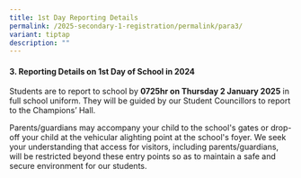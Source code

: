 ```yaml
---
title: 1st Day Reporting Details
permalink: /2025-secondary-1-registration/permalink/para3/
variant: tiptap
description: ""
---
```

<h4>3. Reporting Details on 1st Day of School in 2024</h4>
<p></p>
<p>Students are to report to school by <strong>0725hr on Thursday 2 January 2025</strong> in
full school uniform. They will be guided by our Student Councillors to
report to the Champions’ Hall.</p>
<p>Parents/guardians may accompany your child to the school's gates or drop-off
your child at the vehicular alighting point at the school's foyer. We seek
your understanding that access for visitors, including parents/guardians,
will be restricted beyond these entry points so as to maintain a safe and
secure environment for our students.</p>
<p></p>